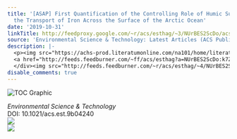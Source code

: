 ```yaml
---
title: '[ASAP] First Quantification of the Controlling Role of Humic Substances in
  the Transport of Iron Across the Surface of the Arctic Ocean'
date: '2019-10-31'
linkTitle: http://feedproxy.google.com/~r/acs/esthag/~3/NUrBES2ScDo/acs.est.9b04240
source: 'Environmental Science & Technology: Latest Articles (ACS Publications)'
description: |-
  <p><img src="https://achs-prod.literatumonline.com/na101/home/literatum/publisher/achs/journals/content/esthag/0/esthag.ahead-of-print/acs.est.9b04240/20191031/images/medium/es9b04240_0005.gif" alt="TOC Graphic"/></p><div><cite>Environmental Science & Technology</cite></div><div>DOI: 10.1021/acs.est.9b04240</div><div class="feedflare">
  <a href="http://feeds.feedburner.com/~ff/acs/esthag?a=NUrBES2ScDo:k7Zo2EamY4Y:yIl2AUoC8zA"><img src="http://feeds.feedburner.com/~ff/acs/esthag?d=yIl2AUoC8zA" border="0"></img></a>
  </div><img src="http://feeds.feedburner.com/~r/acs/esthag/~4/NUrBES2ScDo" ...
disable_comments: true
---
```

<p><img src="https://achs-prod.literatumonline.com/na101/home/literatum/publisher/achs/journals/content/esthag/0/esthag.ahead-of-print/acs.est.9b04240/20191031/images/medium/es9b04240_0005.gif" alt="TOC Graphic"/></p><div><cite>Environmental Science & Technology</cite></div><div>DOI: 10.1021/acs.est.9b04240</div><div class="feedflare">
<a href="http://feeds.feedburner.com/~ff/acs/esthag?a=NUrBES2ScDo:k7Zo2EamY4Y:yIl2AUoC8zA"><img src="http://feeds.feedburner.com/~ff/acs/esthag?d=yIl2AUoC8zA" border="0"></img></a>
</div><img src="http://feeds.feedburner.com/~r/acs/esthag/~4/NUrBES2ScDo" ...